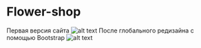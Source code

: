 # Flower-shop
Первая версия сайта
![alt text](https://puu.sh/C7u9k/9728ec53e8.png)
После глобального редизайна с помощью Bootstrap
![alt text](https://puu.sh/C9Rle/dbdad07347.png)
